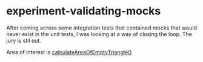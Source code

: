 # experiment-validating-mocks

After coming across some integration tests that contained mocks that would never exist in the unit tests, I was looking at a way of closing the loop.  The jury is stil out.


Area of interest is [calculateAreaOfEmptyTriangle()](https://github.com/tekkies/experiment-validating-mocks/blob/master/src/uk/co/tekkies/ExperimentValidatingMocks/tests/DrawingTest.java)
